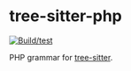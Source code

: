 tree-sitter-php
==================

[![Build/test](https://github.com/tree-sitter/tree-sitter-php/actions/workflows/ci.yml/badge.svg)](https://github.com/tree-sitter/tree-sitter-php/actions/workflows/ci.yml)

PHP grammar for [tree-sitter][].

[tree-sitter]: https://github.com/tree-sitter/tree-sitter

